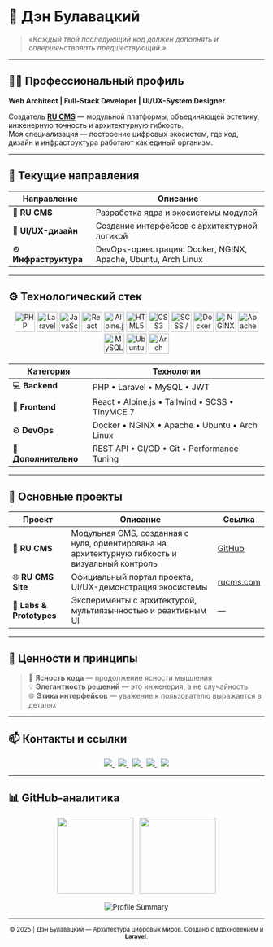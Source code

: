 # 🌌 Дэн Булавацкий

> *«Каждый твой последующий код должен дополнять и совершенствовать предшествующий.»*

---

## 🧑‍💻 Профессиональный профиль

**Web Architect | Full-Stack Developer | UI/UX-System Designer**

Создатель **[RU CMS](https://rucms.com)** — модульной платформы, объединяющей эстетику, инженерную точность и архитектурную гибкость.  
Моя специализация — построение цифровых экосистем, где код, дизайн и инфраструктура работают как единый организм.

---

## 🚀 Текущие направления

| Направление | Описание |
|-------------|-----------|
| 🧠 **RU CMS** | Разработка ядра и экосистемы модулей |
| 🎨 **UI/UX-дизайн** | Создание интерфейсов с архитектурной логикой |
| ⚙️ **Инфраструктура** | DevOps-оркестрация: Docker, NGINX, Apache, Ubuntu, Arch Linux |

---

## ⚙️ Технологический стек

<p align="center">
  <img src="https://cdn.jsdelivr.net/gh/devicons/devicon/icons/php/php-original.svg" width="40" title="PHP"/>
  <img src="https://laravel.com/img/logomark.min.svg" width="40" title="Laravel"/>
  <img src="https://cdn.jsdelivr.net/gh/devicons/devicon/icons/javascript/javascript-original.svg" width="40" title="JavaScript"/>
  <img src="https://cdn.jsdelivr.net/gh/devicons/devicon/icons/react/react-original.svg" width="40" title="React"/>
  <img src="https://cdn.jsdelivr.net/gh/devicons/devicon/icons/alpinejs/alpinejs-original.svg" width="40" title="Alpine.js"/>
  <img src="https://cdn.jsdelivr.net/gh/devicons/devicon/icons/html5/html5-original.svg" width="40" title="HTML5"/>
  <img src="https://cdn.jsdelivr.net/gh/devicons/devicon/icons/css3/css3-original.svg" width="40" title="CSS3"/>
  <img src="https://cdn.jsdelivr.net/gh/devicons/devicon/icons/sass/sass-original.svg" width="40" title="SCSS / SASS"/>
  <img src="https://cdn.jsdelivr.net/gh/devicons/devicon/icons/docker/docker-original.svg" width="40" title="Docker"/>
  <img src="https://cdn.jsdelivr.net/gh/devicons/devicon/icons/nginx/nginx-original.svg" width="40" title="NGINX"/>
  <img src="https://cdn.jsdelivr.net/gh/devicons/devicon/icons/apache/apache-original.svg" width="40" title="Apache"/>
  <img src="https://cdn.jsdelivr.net/gh/devicons/devicon/icons/mysql/mysql-original.svg" width="40" title="MySQL"/>
  <img src="https://cdn.jsdelivr.net/gh/devicons/devicon/icons/ubuntu/ubuntu-plain.svg" width="40" title="Ubuntu"/>
  <img src="https://cdn.jsdelivr.net/gh/devicons/devicon/icons/archlinux/archlinux-original.svg" width="40" title="Arch Linux"/>
</p>

| Категория | Технологии |
|------------|-------------|
| 💻 **Backend** | PHP • Laravel • MySQL • JWT |
| 🎨 **Frontend** | React • Alpine.js • Tailwind • SCSS • TinyMCE 7 |
| ⚙️ **DevOps** | Docker • NGINX • Apache • Ubuntu • Arch Linux |
| 🧩 **Дополнительно** | REST API • CI/CD • Git • Performance Tuning |

---

## 💼 Основные проекты

| Проект | Описание | Ссылка |
|--------|-----------|--------|
| 🚀 **RU CMS** | Модульная CMS, созданная с нуля, ориентирована на архитектурную гибкость и визуальный контроль | [GitHub](https://github.com/Bulavackii/Ru-CMS) |
| 🌐 **RU CMS Site** | Официальный портал проекта, UI/UX-демонстрация экосистемы | [rucms.com](https://rucms.com) |
| 🧪 **Labs & Prototypes** | Эксперименты с архитектурой, мультиязычностью и реактивным UI | — |

---

## 🧭 Ценности и принципы

> 🎯 **Ясность кода** — продолжение ясности мышления  
> 💡 **Элегантность решений** — это инженерия, а не случайность  
> 🌐 **Этика интерфейсов** — уважение к пользователю выражается в деталях  

---

## 📫 Контакты и ссылки

<p align="center">
  <a href="mailto:visitorsec@gmail.com">
    <img src="https://img.shields.io/badge/Email-visitorsec@gmail.com-0A0A0A?style=for-the-badge&logo=gmail&logoColor=white" />
  </a>
  &nbsp;
  <a href="https://github.com/Bulavackii">
    <img src="https://img.shields.io/badge/GitHub-Bulavackii-181717?style=for-the-badge&logo=github" />
  </a>
  &nbsp;
  <a href="https://rucms.com">
    <img src="https://img.shields.io/badge/Website-rucms.com-2563EB?style=for-the-badge&logo=firefox-browser&logoColor=white" />
  </a>
  &nbsp;
  <a href="https://t.me/Bula_Bytes" target="_blank">
    <img src="https://img.shields.io/badge/Telegram-@Bula_Bytes-2AABEE?style=for-the-badge&logo=telegram&logoColor=white" />
  </a>
  &nbsp;
  <a href="https://linkedin.com/in/Bulavackii" target="_blank">
    <img src="https://img.shields.io/badge/LinkedIn-Profile-0A66C2?style=for-the-badge&logo=linkedin&logoColor=white" />
  </a>
</p>

---

## 📊 GitHub-аналитика  

<p align="center">
  <img src="https://github-readme-stats.vercel.app/api?username=Bulavackii&show_icons=true&theme=tokyonight&hide_border=true" height="150"/>
  &nbsp;
  <img src="https://github-readme-streak-stats.herokuapp.com/?user=Bulavackii&theme=tokyonight&hide_border=true" height="150"/>
</p>

<p align="center">
  <img src="https://github-profile-summary-cards.vercel.app/api/cards/profile-details?username=Bulavackii&theme=tokyonight" alt="Profile Summary" />
</p>

---

<p align="center">
  <sub>© 2025 | Дэн Булавацкий — Архитектура цифровых миров. Создано с вдохновением и <strong>Laravel</strong>.</sub>
</p>
